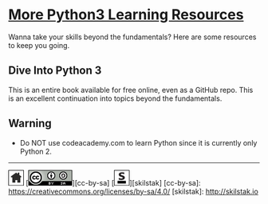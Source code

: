 # [More Python3 Learning Resources](/README.md)

Wanna take your skills beyond the fundamentals? Here are some
resources to keep you going.

## Dive Into Python 3
This is an entire book available for free online, even as a GitHub
repo. This is an excellent continuation into topics beyond the
fundamentals.

## Warning
* Do NOT use codeacademy.com to learn Python since it is currently
  only Python 2.
 
---
[![home](/assets/home-bw.png)](/README.md)
[![cc-by-sa](/assets/cc-by-sa.png)][cc-by-sa]
[![skilstak](/assets/skilstak-logo-bw.png)][skilstak]
[cc-by-sa]: https://creativecommons.org/licenses/by-sa/4.0/
[skilstak]: http://skilstak.io

